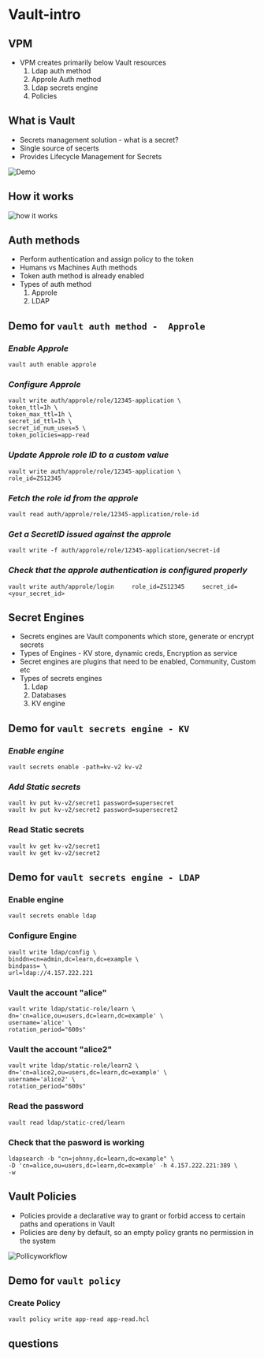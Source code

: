 # Vault-intro

## VPM

* VPM creates primarily below Vault resources
    1. Ldap auth method
    2. Approle Auth method
    3. Ldap secrets engine
    4. Policies

## What is Vault  


* Secrets management solution - what is a secret?
* Single source of secerts
* Provides Lifecycle Management for Secrets

![Demo](https://developer.hashicorp.com/_next/image?url=https%3A%2F%2Fcontent.hashicorp.com%2Fapi%2Fassets%3Fproduct%3Dvault%26version%3Drefs%252Fheads%252Frelease%252F1.15.x%26asset%3Dwebsite%252Fpublic%252Fimg%252Fhow-vault-works.png%26width%3D2077%26height%3D1343&w=3840&q=75)

## How it works

![how it works](https://developer.hashicorp.com/_next/image?url=https%3A%2F%2Fcontent.hashicorp.com%2Fapi%2Fassets%3Fproduct%3Dvault%26version%3Drefs%252Fheads%252Frelease%252F1.15.x%26asset%3Dwebsite%252Fpublic%252Fimg%252Fvault-workflow-diagram1.png%26width%3D8300%26height%3D9000&w=3840&q=75)

## Auth methods
* Perform authentication and assign policy to the token
* Humans vs Machines Auth methods
* Token auth method is already enabled
* Types of auth method
    1. Approle
    2. LDAP

## Demo for `vault auth method -  Approle`  
### *Enable Approle*

    vault auth enable approle

### *Configure Approle*

    vault write auth/approle/role/12345-application \
    token_ttl=1h \
    token_max_ttl=1h \
    secret_id_ttl=1h \
    secret_id_num_uses=5 \
    token_policies=app-read

### *Update Approle role ID to a custom value*

    vault write auth/approle/role/12345-application \
    role_id=ZS12345


### *Fetch the role id from the approle*

    vault read auth/approle/role/12345-application/role-id


### *Get a SecretID issued against the approle*

    vault write -f auth/approle/role/12345-application/secret-id

### *Check that the approle authentication is configured properly*

    vault write auth/approle/login     role_id=ZS12345     secret_id=<your_secret_id>


## Secret Engines
* Secrets engines are Vault components which store, generate or encrypt secrets
* Types of Engines - KV store, dynamic creds, Encryption as service
* Secret engines are plugins that need to be enabled, Community, Custom etc
* Types of secrets engines
    1. Ldap
    2. Databases
    3. KV engine

## Demo for `vault secrets engine - KV`  
### *Enable engine*

    vault secrets enable -path=kv-v2 kv-v2

### *Add Static secrets*

    vault kv put kv-v2/secret1 password=supersecret
    vault kv put kv-v2/secret2 password=supersecret2

### Read Static secrets

    vault kv get kv-v2/secret1
    vault kv get kv-v2/secret2

## Demo for `vault secrets engine - LDAP`  
### Enable engine

    vault secrets enable ldap

### Configure Engine

    vault write ldap/config \
    binddn=cn=admin,dc=learn,dc=example \
    bindpass= \
    url=ldap://4.157.222.221
   


### Vault the account "alice"

    vault write ldap/static-role/learn \
    dn='cn=alice,ou=users,dc=learn,dc=example' \
    username='alice' \
    rotation_period="600s"


### Vault the account "alice2"

    vault write ldap/static-role/learn2 \
    dn='cn=alice2,ou=users,dc=learn,dc=example' \
    username='alice2' \
    rotation_period="600s"

### Read the password

    vault read ldap/static-cred/learn


### Check that the pasword is working

    ldapsearch -b "cn=johnny,dc=learn,dc=example" \
    -D 'cn=alice,ou=users,dc=learn,dc=example' -h 4.157.222.221:389 \
    -w


## Vault Policies
* Policies provide a declarative way to grant or forbid access to certain paths and operations in Vault
* Policies are deny by default, so an empty policy grants no permission in the system

![Pollicyworkflow](https://developer.hashicorp.com/_next/image?url=https%3A%2F%2Fcontent.hashicorp.com%2Fapi%2Fassets%3Fproduct%3Dvault%26version%3Drefs%252Fheads%252Frelease%252F1.15.x%26asset%3Dwebsite%252Fpublic%252Fimg%252Fvault-policy-workflow.svg%26width%3D669%26height%3D497&w=1920&q=75)

## Demo for `vault policy`  
### Create Policy

    vault policy write app-read app-read.hcl


## questions

